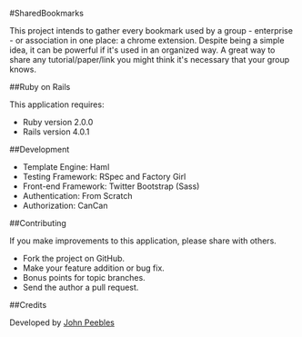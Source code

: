 #SharedBookmarks

This project intends to gather every bookmark used by a group - enterprise - or association in one place: a chrome extension. Despite being a simple idea, it can be powerful if it's used in an organized way. A great way to share any tutorial/paper/link you might think it's necessary that your group knows.



##Ruby on Rails

This application requires:

* Ruby version 2.0.0
* Rails version 4.0.1

##Development

* Template Engine: Haml
* Testing Framework: RSpec and Factory Girl
* Front-end Framework: Twitter Bootstrap (Sass)
* Authentication: From Scratch
* Authorization: CanCan




##Contributing

If you make improvements to this application, please share with others.

* Fork the project on GitHub.
* Make your feature addition or bug fix.
* Bonus points for topic branches.
* Send the author a pull request.


##Credits

Developed by [John Peebles](https://github.com/waclock/)




